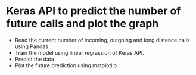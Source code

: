 # Keras API to predict the number of future calls and plot the graph

* Read the current number of incoming, outgoing and long distance calls using Pandas
* Train the model using linear regrassion of Keras API.
* Predict the data
* Plot the future prediction using matplotlib.

